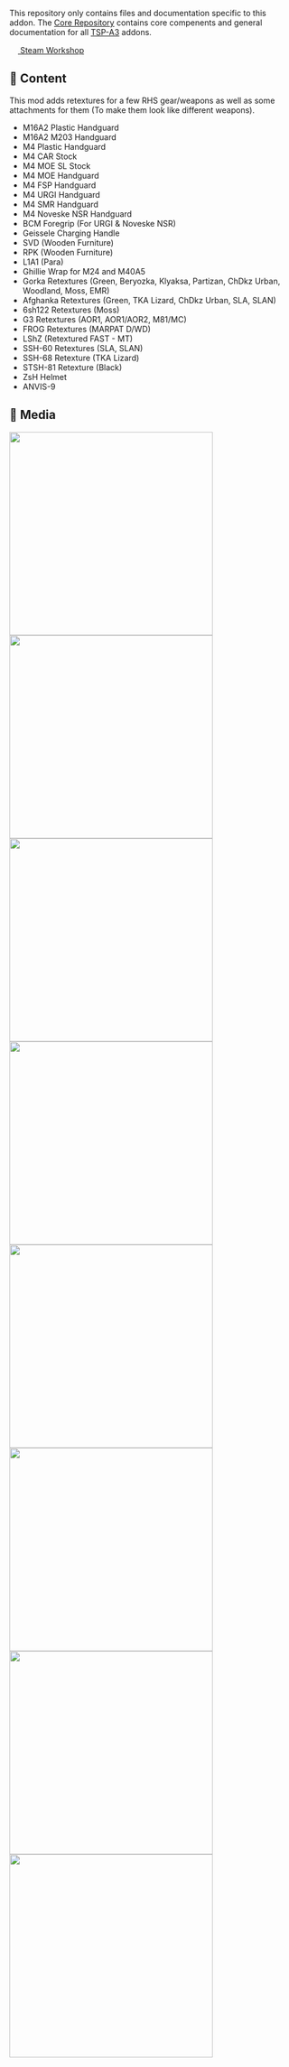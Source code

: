 This repository only contains files and documentation specific to this addon. The [Core Repository](https://git.thespeshalplatoon.com/A3/Core) contains core compenents and general documentation for all [TSP-A3](https://git.thespeshalplatoon.com/A3) addons.

[<img style="width:15px" src="https://core.thespeshalplatoon.com/img/steam_small.png"> Steam Workshop](LINK)  

## 📕 Content
This mod adds retextures for a few RHS gear/weapons as well as some attachments for them (To make them look like different weapons).
- M16A2 Plastic Handguard
- M16A2 M203 Handguard
- M4 Plastic Handguard
- M4 CAR Stock
- M4 MOE SL Stock
- M4 MOE Handguard
- M4 FSP Handguard
- M4 URGI Handguard
- M4 SMR Handguard
- M4 Noveske NSR Handguard
- BCM Foregrip (For URGI & Noveske NSR)
- Geissele Charging Handle
- SVD (Wooden Furniture)
- RPK (Wooden Furniture)
- L1A1 (Para)
- Ghillie Wrap for M24 and M40A5
- Gorka Retextures (Green, Beryozka, Klyaksa, Partizan, ChDkz Urban, Woodland, Moss, EMR)
- Afghanka Retextures (Green, TKA Lizard, ChDkz Urban, SLA, SLAN)
- 6sh122 Retextures (Moss)
- G3 Retextures (AOR1, AOR1/AOR2, M81/MC)
- FROG Retextures (MARPAT D/WD)
- LShZ (Retextured FAST - MT)
- SSH-60 Retextures (SLA, SLAN)
- SSH-68 Retexture (TKA Lizard)
- STSH-81 Retexture (Black)
- ZsH Helmet
- ANVIS-9

## 📸 Media
<img src="https://steamuserimages-a.akamaihd.net/ugc/1835796591640410781/70FB9AC3B50B64C1A2D77CADF2704A6735B61200/" width="360"/>
<img src="https://steamuserimages-a.akamaihd.net/ugc/1817776985788488751/EA34082E8F37D5BB4793D90171C649D4497F8827/" width="360"/>
<img src="https://steamuserimages-a.akamaihd.net/ugc/1817776985788316429/68D252A8EDBF69BCC20B111998A12783FE9EA21C/" width="360"/>
<img src="https://steamuserimages-a.akamaihd.net/ugc/1817777507212951661/28C6C538A6B1C68830BE1CAD7BF0589805E77E12/" width="360"/>
<img src="https://steamuserimages-a.akamaihd.net/ugc/1817776985800394556/E54A6E46058BAD6DD18BB8CAEDA4EC08D1DD2692/" width="360"/>
<img src="https://steamuserimages-a.akamaihd.net/ugc/1817776985800394181/E1A29D4B3AD8E9D7FFD7A6DE6A2CBD48C69346D4/" width="360"/>
<img src="https://steamuserimages-a.akamaihd.net/ugc/1817776985788316982/60D0438122F15DE31DA4B68846046D060E0867D9/" width="360"/>
<img src="https://steamuserimages-a.akamaihd.net/ugc/1817776985788314591/0F599FB55E34E6268B88B999AF59D281B743D6BC/" width="360"/>